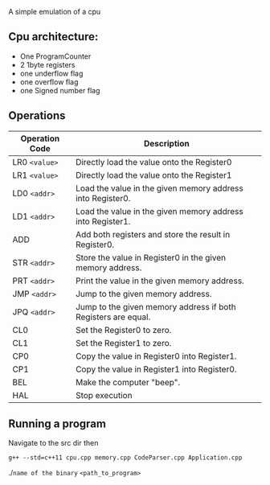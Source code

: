 A simple emulation of a cpu
## Cpu architecture:
- One ProgramCounter
- 2 1byte registers
- one underflow flag
- one overflow flag
- one Signed number flag

## Operations

Operation Code | Description
---------------|--------------------------------------------------------------
LR0 `<value>`  | Directly load the value onto the Register0
LR1 `<value>`  | Directly load the value onto the Register1
LD0 `<addr>`   | Load the value in the given memory address into Register0.
LD1 `<addr>`   | Load the value in the given memory address into Register1.
ADD            | Add both registers and store the result in Register0.
STR `<addr>`   | Store the value in Register0 in the given memory address.
PRT `<addr>`   | Print the value in the given memory address.
JMP `<addr>`   | Jump to the given memory address.
JPQ `<addr>`   | Jump to the given memory address if both Registers are equal.
CL0            | Set the Register0 to zero.
CL1            | Set the Register1 to zero.
CP0            | Copy the value in Register0 into Register1.
CP1            | Copy the value in Register1 into Register0.
BEL            | Make the computer "beep".
HAL            | Stop execution


## Running a program
Navigate to the src dir then
~~~
g++ --std=c++11 cpu.cpp memory.cpp CodeParser.cpp Application.cpp

~~~
./`name of the binary` `<path_to_program>`
